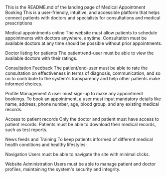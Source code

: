 This is the README.md of the landing page of Medical Appointment Booking
This is a user-friendly, intuitive, and accessible platform that helps connect patients with doctors and specialists for consultations and medical prescriptions

Medical appointments online
The website must allow patients to schedule appointments with doctors anywhere, anytime.
Consultation must be available doctors at any time should be possible without prior appointments.

Doctor listing for patients
The patient/end-user must be able to view the available doctors with their ratings.

Consultation Feedback
The patient/end-user must be able to rate the consultation on effectiveness in terms of diagnosis, communication, and so on to contribute to the system's transparency and help other patients make informed choices.

Profile Management
A user must sign-up to make any appointment bookings.
To book an appointment, a user must input mandatory details like name, address, phone number, age, blood group, and any existing medical records.

Access to patient records
Only the doctor and patient must have access to patient records.
Patients must be able to download their medical records, such as test reports.

News feeds and Training
To keep patients informed of different medical health conditions and healthy lifestyles:

Navigation
Users must be able to navigate the site with minimal clicks.

Website Administration
Users must be able to manage patient and doctor profiles, maintaining the system's security and integrity.
